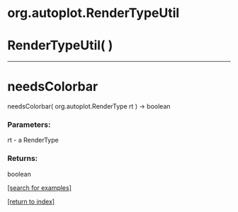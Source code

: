# org.autoplot.RenderTypeUtil



# RenderTypeUtil( )


***
<a name="needsColorbar"></a>
# needsColorbar
needsColorbar( org.autoplot.RenderType rt ) &rarr; boolean



### Parameters:
rt - a RenderType

### Returns:
boolean


<a href="https://github.com/autoplot/dev/search?q=needsColorbar&unscoped_q=needsColorbar">[search for examples]</a>

<a href="https://github.com/autoplot/documentation/blob/master/javadoc/index-all.md">[return to index]</a>

